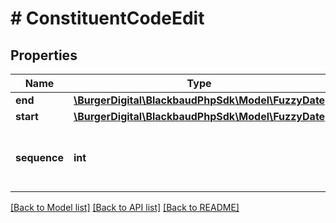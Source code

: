 # # ConstituentCodeEdit

## Properties

Name | Type | Description | Notes
------------ | ------------- | ------------- | -------------
**end** | [**\BurgerDigital\BlackbaudPhpSdk\Model\FuzzyDate**](FuzzyDate.md) |  | [optional]
**start** | [**\BurgerDigital\BlackbaudPhpSdk\Model\FuzzyDate**](FuzzyDate.md) |  | [optional]
**sequence** | **int** | The sequence of the constituent code. | [optional]

[[Back to Model list]](../../README.md#models) [[Back to API list]](../../README.md#endpoints) [[Back to README]](../../README.md)
